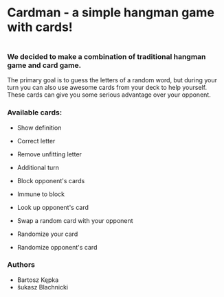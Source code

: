# Cardman - a simple hangman game with cards!

![]()

### We decided to make a combination of traditional hangman game and card game.

The primary goal is to guess the letters of a random word, but during your turn you can also use awesome cards from your deck to help yourself. These cards can give you some serious advantage over your opponent.

### Available cards:

-   Show definition

-   Correct letter

-   Remove unfitting letter

-   Additional turn

-   Block opponent's cards

-   Immune to block

-   Look up opponent's card

-   Swap a random card with your opponent

-   Randomize your card

-   Randomize opponent's card

### Authors

-   Bartosz Kępka
-   ŝukasz Blachnicki
